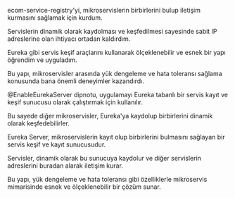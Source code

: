 ecom-service-registry'yi, mikroservislerin birbirlerini bulup iletişim kurmasını sağlamak için kurdum.

Servislerin dinamik olarak kaydolması ve keşfedilmesi sayesinde sabit IP adreslerine olan ihtiyacı ortadan kaldırdım.

Eureka gibi servis keşif araçlarını kullanarak ölçeklenebilir ve esnek bir yapı öğrendim ve uyguladım.

Bu yapı, mikroservisler arasında yük dengeleme ve hata toleransı sağlama konusunda bana önemli deneyimler kazandırdı.

@EnableEurekaServer dipnotu, uygulamayı Eureka tabanlı bir servis kayıt ve keşif sunucusu olarak çalıştırmak için kullanılır.

Bu sayede diğer mikroservisler, Eureka'ya kaydolup birbirlerini dinamik olarak keşfedebilirler.

Eureka Server, mikroservislerin kayıt olup birbirlerini bulmasını sağlayan bir servis keşif ve kayıt sunucusudur.

Servisler, dinamik olarak bu sunucuya kaydolur ve diğer servislerin adreslerini buradan alarak iletişim kurar.

Bu yapı, yük dengeleme ve hata toleransı gibi özelliklerle mikroservis mimarisinde esnek ve ölçeklenebilir bir çözüm sunar.